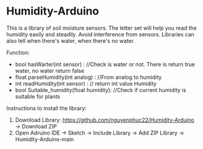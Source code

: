 # Humidity-Arduino

This is a library of soil moisture sensors. The letter set will help you read the humidity easily and steadily. Avoid interference from sensors. Libraries can also tell when there's water, when there's no water.

Function:

- bool hasWarter(int sensor) : //Check is water or not. There is return true water, no water return false
- float parseHumidity(int analog) : //From analog to humidity
- int readHumidity(int sensor) : // return int value Humidity
- bool Suitable_humidity(float humidity): //Check if current humidity is suitable for plants

Instructions to install the library:

1. Download Library: https://github.com/nguyenphuc22/Humidity-Arduino -> Download ZIP
2. Open Adruino IDE -> Sketch -> Include Library -> Add ZIP Library -> Humidity-Arduino-main